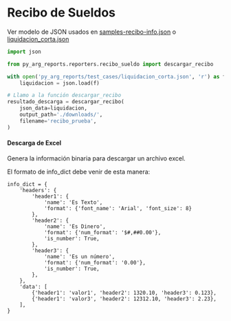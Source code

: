 # Recibo de Sueldos

Ver modelo de JSON usados en [samples-recibo-info.json](py_arg_reports/reporters/samples/samples-recibo-info.json) o [liquidacion_corta.json](py_arg_reports/test_cases/liquidacion_corta.json)


```python
import json

from py_arg_reports.reporters.recibo_sueldo import descargar_recibo

with open('py_arg_reports/test_cases/liquidacion_corta.json', 'r') as f:
    liquidacion = json.load(f)

# Llamo a la función descargar_recibo
resultado_descarga = descargar_recibo(
    json_data=liquidacion,
    output_path='./downloads/',
    filename='recibo_prueba',
)
```

#### Descarga de Excel
Genera la información binaria para descargar un archivo excel.

El formato de info_dict debe venir de esta manera:

```
info_dict = {
    'headers': {
        'header1': {
            'name': 'Es Texto',
            'format': {'font_name': 'Arial', 'font_size': 8}
        },
        'header2': {
            'name': 'Es Dinero',
            'format': {'num_format': '$#,##0.00'},
            'is_number': True,
        },
        'header3': {
            'name': 'Es un número',
            'format': {'num_format': '0.00'},
            'is_number': True,
        },
    },
    'data': [
        {'header1': 'valor1', 'header2': 1320.10, 'header3': 0.123},
        {'header1': 'valor3', 'header2': 12312.10, 'header3': 2.23},
    ],
}
```